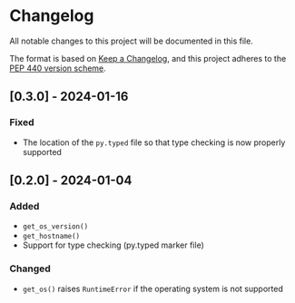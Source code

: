 # Changelog
All notable changes to this project will be documented in this
file.

The format is based on [Keep a
Changelog](https://keepachangelog.com/en/1.0.0/), and this project adheres to
the [PEP 440 version scheme](https://peps.python.org/pep-0440/#version-scheme).


## [0.3.0] - 2024-01-16
### Fixed
- The location of the `py.typed` file so that type checking is now properly
  supported

## [0.2.0] - 2024-01-04
### Added
- `get_os_version()`
- `get_hostname()`
- Support for type checking (py.typed marker file)

### Changed
- `get_os()` raises `RuntimeError` if the operating system is not supported
